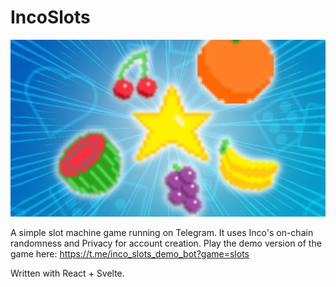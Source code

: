 # IncoSlots
![IncoSlots](./public/telegram_banner.jpg)

A simple slot machine game running on Telegram. It uses Inco's on-chain randomness and Privacy for account creation.
Play the demo version of the game here:
https://t.me/inco_slots_demo_bot?game=slots

Written with React + Svelte.
